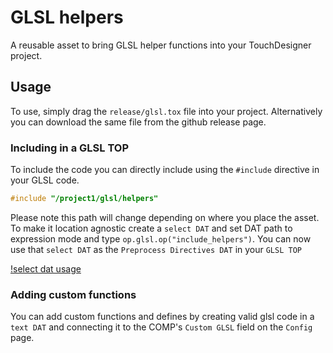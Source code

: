 # GLSL helpers
A reusable asset to bring GLSL helper functions into your TouchDesigner project. 

## Usage
To use, simply drag the `release/glsl.tox` file into your project. Alternatively you can download the same file from the github release page.

### Including in a GLSL TOP
To include the code you can directly include using the `#include` directive in your GLSL code.
```c
#include "/project1/glsl/helpers"
```
Please note this path will change depending on where you place the asset. To make it location agnostic create a `select DAT` and set DAT path to expression mode and type `op.glsl.op("include_helpers")`. You can now use that `select DAT` as the `Preprocess Directives DAT` in your `GLSL TOP`  

[!select dat usage](documentation/selectDat.png)

### Adding custom functions
You can add custom functions and defines by creating valid glsl code in a `text DAT` and connecting it to the COMP's `Custom GLSL` field on the `Config` page.